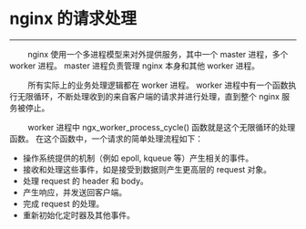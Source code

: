 # nginx 的请求处理
***

&emsp;&emsp;
nginx 使用一个多进程模型来对外提供服务，其中一个 master 进程，多个 worker 进程。
master 进程负责管理 nginx 本身和其他 worker 进程。

&emsp;&emsp;
所有实际上的业务处理逻辑都在 worker 进程。
worker 进程中有一个函数执行无限循环，不断处理收到的来自客户端的请求并进行处理，直到整个 nginx 服务被停止。

&emsp;&emsp;
worker 进程中 ngx_worker_process_cycle() 函数就是这个无限循环的处理函数。
在这个函数中，一个请求的简单处理流程如下：

+ 操作系统提供的机制（例如 epoll, kqueue 等）产生相关的事件。
+ 接收和处理这些事件，如是接受到数据则产生更高层的 request 对象。
+ 处理 request 的 header 和 body。
+ 产生响应，并发送回客户端。
+ 完成 request 的处理。
+ 重新初始化定时器及其他事件。
